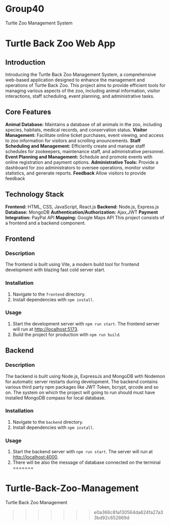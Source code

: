 
# Group40
Turtle Zoo Management System
# Turtle Back Zoo Web App

## Introduction
Introducing the Turtle Back Zoo Management System, a comprehensive web-based application designed to enhance the management and operations of Turtle Back Zoo. This project aims to provide efficient tools for managing various aspects of the zoo, including animal information, visitor interactions, staff scheduling, event planning, and administrative tasks.

## Core Features
 **Animal Database:** Maintains a database of all animals in the zoo, including species, habitats, medical records, and conservation status.
 **Visitor Management:** Facilitate online ticket purchases, event viewing, and access to zoo information for visitors and scrolling anouncements.
 **Staff Scheduling and Management:** Efficiently create and manage staff schedules for zookeepers, maintenance staff, and administrative personnel.
 **Event Planning and Management:** Schedule and promote events with online registration and payment options.
 **Administrative Tools:** Provide a dashboard for zoo administrators to oversee operations, monitor visitor statistics, and generate reports.
 **Feedback** Allow visitors to provide feedback 
## Technology Stack
 **Frontend:** HTML, CSS, JavaScript, React.js
 **Backend:** Node.js, Express.js
 **Database:** MongoDB
 **Authentication/Authorization:** Ajax,JWT
 **Payment Integration:** PayPal API
 **Mapping:** Google Maps API
This project consists of a frontend and a backend component.
## Frontend
### Description
The frontend is built using Vite, a modern build tool for frontend development with blazing fast cold server start.
### Installation
1. Navigate to the `frontend` directory.
2. Install dependencies with `npm install`.
### Usage
1. Start the development server with `npm run start`. The frontend server will run at [http://localhost:5173](http://localhost:5173).
2. Build the project for production with `npm run build`.
## Backend
### Description
The backend is built using Node.js, ExpressJs and MongoDB with Nodemon for automatic server restarts during development.
The backend contains various third party npm packages like JWT Token, bcrypt, qrcode and so on.
The system on which the project will going to run should must have installed MongoDB compass for local database.
### Installation
1. Navigate to the `backend` directory.
2. Install dependencies with `npm install`.
### Usage
1. Start the backend server with `npm run start`. The server will run at [http://localhost:4000](http://localhost:4000).
2. There will be also the message of database connected on the terminal
=======
# Turtle-Back-Zoo-Management
Turtle Back Zoo Management
>>>>>>> e0a366c81a130564da624fa27a33bd92c652869d
